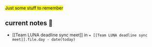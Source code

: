 <mark class='underline'>Just some stuff to remember</mark>

## current notes 📓
- [[Team LUNA deadline sync meet]] in  `= [[Team LUNA deadline sync meet]].file.day - date(today)`
